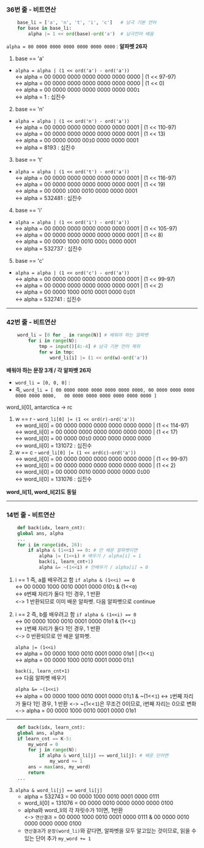 ### 36번 줄 - 비트연산
```python
    base_li = ['a', 'n', 't', 'i', 'c']   # 남극 기본 언어
    for base in base_li:
        alpha |= 1 << ord(base)-ord('a')  # 남극언어 배움
```

`alpha = 00 0000 0000 0000 0000 0000 0000` : **알파벳 26자**
1. base == 'a'
  - `alpha = alpha | (1 << ord('a') - ord('a'))`  
      <-> alpha = 00 0000 0000 0000 0000 0000 0000 | (1 << 97-97)  
      <-> alpha = 00 0000 0000 0000 0000 0000 0000 | (1 << 0)  
      <-> alpha = 00 0000 0000 0000 0000 0000 000`1`  
      <-> alpha = 1 : 십진수  
2. base == 'n'
  - `alpha = alpha | (1 << ord('n') - ord('a'))`  
      <-> alpha = 00 0000 0000 0000 0000 0000 0001 | (1 << 110-97)  
      <-> alpha = 00 0000 0000 0000 0000 0000 0001 | (1 << 13)  
      <-> alpha = 00 0000 0000 00`1`0 0000 0000 0001  
      <-> alpha = 8193 : 십진수  
3. base == 't'
  - `alpha = alpha | (1 << ord('t') - ord('a'))`  
      <-> alpha = 00 0000 0000 0000 0000 0000 0001 | (1 << 116-97)  
      <-> alpha = 00 0000 0000 0000 0000 0000 0001 | (1 << 19)  
      <-> alpha = 00 0000 `1`000 0010 0000 0000 0001  
      <-> alpha = 532481 : 십진수  
4. base == 'i'
  - `alpha = alpha | (1 << ord('i') - ord('a'))`  
      <-> alpha = 00 0000 0000 0000 0000 0000 0001 | (1 << 105-97)  
      <-> alpha = 00 0000 0000 0000 0000 0000 0001 | (1 << 8)  
      <-> alpha = 00 0000 1000 0010 000`1` 0000 0001  
      <-> alpha = 532737 : 십진수  
5. base == 'c'
  - `alpha = alpha | (1 << ord('c') - ord('a'))`  
      <-> alpha = 00 0000 0000 0000 0000 0000 0001 | (1 << 99-97)  
      <-> alpha = 00 0000 0000 0000 0000 0000 0001 | (1 << 2)  
      <-> alpha = 00 0000 1000 0010 0001 0000 0`1`01  
      <-> alpha = 532741 : 십진수  

---

### 42번 줄 - 비트연산
```python
    word_li = [0 for _ in range(N)] # 배워야 하는 알파벳
        for i in range(N):
            tmp = input()[4:-4] # 남극 기본 언어 제외
            for w in tmp:
                word_li[i] |= (1 << ord(w)-ord('a'))
```
**배워야 하는 문장 3개 / 각 알파벳 26자**
  - `word_li = [0, 0, 0]` :  
  - 즉, `word_li = [
    00 0000 0000 0000 0000 0000 0000,
    00 0000 0000 0000 0000 0000 0000,  
    00 0000 0000 0000 0000 0000 0000
    ]`

word_li[0], antarctica -> rc 
  1. w == r
    - `word_li[0] |= (1 << ord(r)-ord('a'))`  
        <-> word_li[0] = 00 0000 0000 0000 0000 0000 0000 | (1 << 114-97)  
        <-> word_li[0] = 00 0000 0000 0000 0000 0000 0000 | (1 << 17)  
        <-> word_li[0] = 00 0000 00`1`0 0000 0000 0000 0000  
        <-> word_li[0] = 131072 : 십진수  
  2. w == c
    - `word_li[0] |= (1 << ord(c)-ord('a'))`  
        <-> word_li[0] = 00 0000 0000 0000 0000 0000 0000 | (1 << 99-97)  
        <-> word_li[0] = 00 0000 0000 0000 0000 0000 0000 | (1 << 2)  
        <-> word_li[0] = 00 0000 0010 0000 0000 0000 0`1`00  
        <-> word_li[0] = 131076 : 십진수  

**word_li[1], word_li[2]도 동일**


---

### 14번 줄 - 비트연산
```python
    def back(idx, learn_cnt):
    global ans, alpha
    ...
    for i in range(idx, 26):
        if alpha & (1<<i) == 0: # 안 배운 알파벳이면
            alpha |= (1<<i) # 배우기 / alpha[i] = 1
            back(i, learn_cnt+1)
            alpha &= ~(1<<i) # 안배우기 / alpha[i] = 0
```
1. i == 1 즉, a를 배우려고 함
    `if alpha & (1<<i) == 0`  
    <-> 00 0000 1000 0010 0001 0000 010`1` & (1<<`0`)  
    <-> `0`번째 자리가 둘다 1인 경우, 1 반환  
    <-> 1 반환되므로 이미 배운 알파벳. 다음 알파벳으로 continue  

2. i == 2 즉, b를 배우려고 함
    `if alpha & (1<<i) == 0`  
    <-> 00 0000 1000 0010 0001 0000 01`0`1 & (1<<`1`)  
    <-> `1`번째 자리가 둘다 1인 경우, 1 반환  
    <-> 0 반환되므로 안 배운 알파벳.
    
    `alpha |= (1<<i)`  
    <-> alpha = 00 0000 1000 0010 0001 0000 01`0`1 | (1<<`1`)   
    <-> alpha = 00 0000 1000 0010 0001 0000 01`1`1 
    
    `back(i, learn_cnt+1)`  
    <-> 다음 알파벳 배우기

    `alpha &= ~(1<<i)`  
    <-> alpha = 00 0000 1000 0010 0001 0000 01`1`1 & ~(1<<`1`) 
    <-> `1`번째 자리가 둘다 1인 경우, 1 반환
    <-> ~(1<<`1`)은 무조건 0이므로, i번째 자리는 0으로 변화  
    <-> alpha = 00 0000 1000 0010 0001 0000 01`0`1

---

```python
    def back(idx, learn_cnt):
    global ans, alpha
    if learn_cnt == K-5:
        my_word = 0
        for j in range(N):
            if alpha & word_li[j] == word_li[j]: # 배운 단어면
                my_word += 1
        ans = max(ans, my_word)
        return
    ...
```  

3. `alpha & word_li[j] == word_li[j]`  
    - alpha = 532743 = 00 0000 1000 0010 0001 0000 0111
    - word_li[0] = 131076 = 00 0000 0010 0000 0000 0000 0100
    - alpha와 word_li의 각 자릿수가 1이면, 1반환   
    <-> `연산결과` = 00 0000 1000 0010 0001 0000 0111 & 00 0000 0010 0000 0000 0000 0100
    - `연산결과`가 `문장(word_li)`와 같다면, 알파벳을 모두 알고있는 것이므로, 읽을 수 있는 단어 추가 `my_word += 1`

